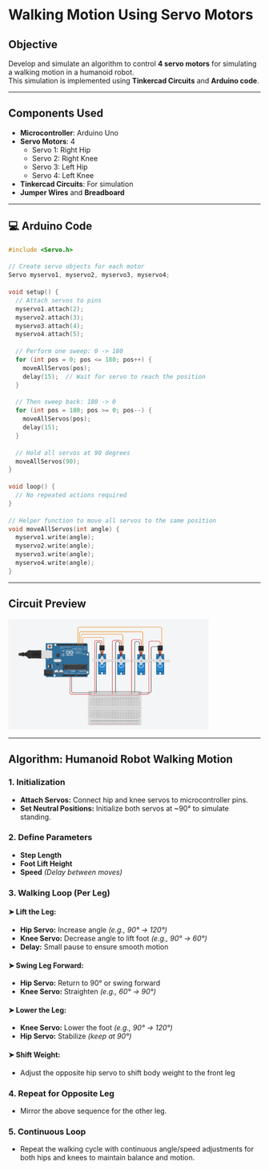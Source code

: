 # Walking Motion Using Servo Motors

## Objective
Develop and simulate an algorithm to control **4 servo motors** for simulating a walking motion in a humanoid robot.  
This simulation is implemented using **Tinkercad Circuits** and **Arduino code**.

---

## Components Used
- **Microcontroller**: Arduino Uno  
- **Servo Motors**: 4  
  - Servo 1: Right Hip  
  - Servo 2: Right Knee  
  - Servo 3: Left Hip  
  - Servo 4: Left Knee  
- **Tinkercad Circuits**: For simulation  
- **Jumper Wires** and **Breadboard**

---

## 💻 Arduino Code
```cpp
#include <Servo.h>

// Create servo objects for each motor
Servo myservo1, myservo2, myservo3, myservo4;

void setup() {
  // Attach servos to pins
  myservo1.attach(2);
  myservo2.attach(3);
  myservo3.attach(4);
  myservo4.attach(5);

  // Perform one sweep: 0 -> 180
  for (int pos = 0; pos <= 180; pos++) {
    moveAllServos(pos);
    delay(15);  // Wait for servo to reach the position
  }

  // Then sweep back: 180 -> 0
  for (int pos = 180; pos >= 0; pos--) {
    moveAllServos(pos);
    delay(15);
  }

  // Hold all servos at 90 degrees
  moveAllServos(90);
}

void loop() {
  // No repeated actions required
}

// Helper function to move all servos to the same position
void moveAllServos(int angle) {
  myservo1.write(angle);
  myservo2.write(angle);
  myservo3.write(angle);
  myservo4.write(angle);
}
```

---

## Circuit Preview

<img src="screenshot" width = 400>

---

## Algorithm: Humanoid Robot Walking Motion

### 1. Initialization
- **Attach Servos:** Connect hip and knee servos to microcontroller pins.  
- **Set Neutral Positions:** Initialize both servos at ~90° to simulate standing.

### 2. Define Parameters
- **Step Length**  
- **Foot Lift Height**  
- **Speed** *(Delay between moves)*

### 3. Walking Loop (Per Leg)

#### ➤ Lift the Leg:
- **Hip Servo:** Increase angle *(e.g., 90° → 120°)*  
- **Knee Servo:** Decrease angle to lift foot *(e.g., 90° → 60°)*  
- **Delay:** Small pause to ensure smooth motion

#### ➤ Swing Leg Forward:
- **Hip Servo:** Return to 90° or swing forward  
- **Knee Servo:** Straighten *(e.g., 60° → 90°)*  

#### ➤ Lower the Leg:
- **Knee Servo:** Lower the foot *(e.g., 90° → 120°)*  
- **Hip Servo:** Stabilize *(keep at 90°)*  

#### ➤ Shift Weight:
- Adjust the opposite hip servo to shift body weight to the front leg

### 4. Repeat for Opposite Leg
- Mirror the above sequence for the other leg.

### 5. Continuous Loop
- Repeat the walking cycle with continuous angle/speed adjustments for both hips and knees to maintain balance and motion.
